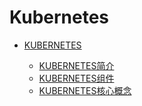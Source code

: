 
# Kubernetes

* [KUBERNETES](./kubernetes简介.md)

  * [KUBERNETES简介](./kubernetes简介.md)
  * [KUBERNETES组件](./kubernetes组件.md)
  * [KUBERNETES核心概念](./kubernetes核心概念.md)
